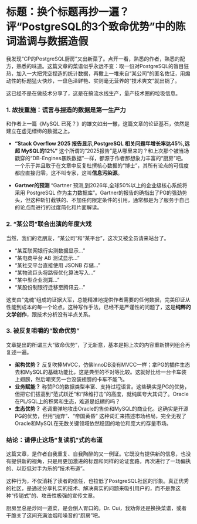 # 标题：换个标题再抄一遍？评“PostgreSQL的3个致命优势”中的陈词滥调与数据造假

我发现“CP的PostgreSQL厨房”又出新菜了。点开一看，熟悉的作者，熟悉的配方，熟悉的味道。这篇文章的菜谱似乎永远不变：取一份对PostgreSQL的盲目狂热，加入一大把凭空捏造的统计数据，再撒上一堆来自“某公司”的匿名佐证，用煽动性的标题猛火快炒，一盘色泽鲜艳、实则毫无营养的“技术爽文”就出锅了。

这已经不是在做技术分享了，这是在搞流水线生产，量产技术圈的垃圾信息。

### 1. 故技重施：谎言与捏造的数据是第一生产力

和作者上一篇《MySQL 已死？》的雄文如出一辙，这篇文章的论证基石，依然是建立在虚无缥缈的数据之上。

* **“Stack Overflow 2025 报告显示,PostgreSQL 相关问题年增长率达45%,远超 MySQL的12%”**
    这个所谓的“2025报告”是从哪里来的？和上次那个被当场戳穿的“DB-Engines暴跌数据”一样，都源于作者那想象力丰富的“厨房”吧。一个乐于并且敢于在文章中反复杜撰核心数据的“博士”，其所有论点的可信度都应直接归零。这不叫专家，这叫**信息污染源**。

* **Gartner的预测**
    “Gartner 预测,到2026年,全球50%以上的企业级核心系统将采用 PostgreSQL 作为主力数据库”。Gartner的报告的确指出了PG的强劲势头，但这种斩钉截铁的、不加任何限定条件的引用，通常都是为了服务于自己的论点而进行的过度简化和片面解读。

### 2. “某公司”联合出演的年度大戏

当然，我们的老朋友，“某公司”和“某平台”，这次又被全员请来站台了。

* “某互联网银行实测数据显示...”
* “某电商平台 AB 测试显示...”
* “某社交平台直接使用 JSONB 存储...”
* “某物流巨头将路径优化算法写入...”
* “某中型企业测算...”
* “某股份制银行迁移至腾讯云...”

这支由“鬼魂”组成的证据大军，总能精准地提供作者需要的任何数据，完美印证从性能到成本的每一个论点。这种写作手法，已经不是严谨性的问题了，这是**纯粹的文学创作**，跟技术分析没有半点关系。

### 3. 被反复咀嚼的“致命优势”

文章提出的所谓三大“致命优势”，了无新意，基本是把上次的内容重新排列组合再复述一遍。

* **架构优势？** 反复吹捧MVCC，仿佛InnoDB没有MVCC一样；拿PG的插件生态去和MySQL的基础功能比，这是典型的不对等比较。这就好比给一台卡车装上翅膀，然后嘲笑另一台没装翅膀的卡车不能飞。
* **业务赋能？** 称赞PG的数据类型丰富、支持过程语言。这些确实是PG的优势，但把它们拔高到“范式跃迁”和“降维打击”的高度，就纯属夸大其词了。Oracle在PL/SQL上的积累和生态，难道是纸糊的吗？
* **生态优势？** 老调重弹地攻击Oracle的售价和MySQL的商业化。这确实是开源PG的优势，但用“抛弃”、“帝国黄昏” 这种词汇来描述市场格局，完全无视了Oracle和MySQL在无数关键领域依然稳固的地位和庞大的存量市场。

### 结论：请停止这场“复读机”式的布道

这篇文章，是作者自我重复、自我陶醉的又一例证。它既没有提供新的信息，也没有提供新的视角，只是用更加激进的标题和同样的论证套路，再次进行了一场偏执的、以贬低对手为乐的“技术布道”。

这种行为，不仅消耗了读者的信任，也拉低了PostgreSQL社区的形象。真正优秀的社区，是通过分享扎实的技术、解决真实的问题来吸引用户的，而不是靠这种“传销式”的、攻击性极强的宣传文章。

厨房里总是炒同一道菜，是会倒人胃口的。Dr. Cui，我劝你还是换换菜谱，或者干脆关了这间充满油烟和噪音的“厨房”吧。
